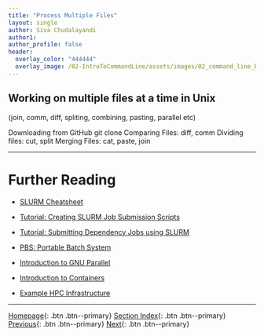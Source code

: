 ```yaml
---
title: "Process Multiple Files"
layout: single
author: Siva Chudalayandi
author1:
author_profile: false
header:
  overlay_color: "444444"
  overlay_image: /02-IntroToCommandLine/assets/images/02_command_line_banner.png
---
```




## Working on multiple files at a time in Unix

(join, comm, diff, spliting, combining, pasting, parallel etc)


Downloading from GitHub	git clone
Comparing Files:			diff, comm
Dividing files:			cut, split
Merging Files:			cat, paste, join


___
# Further Reading
* [SLURM Cheatsheet](05A-slurm-1-cheatsheet)
* [Tutorial: Creating SLURM Job Submission Scripts](05A-slurm-2-tutorial-job-submission)
* [Tutorial: Submitting Dependency Jobs using SLURM](05A-slurm-3-tutorial-submitting-dependency-jobs)

* [PBS: Portable Batch System](05B-pbs-0-basics.md)
* [Introduction to GNU Parallel](06-introduction-to-gnu-parallel)
* [Introduction to Containers](07-introduction-to-containers)
* [Example HPC Infrastructure](08-example-hpc-infrastructure)

___

[Homepage](../index.md){: .btn  .btn--primary}
[Section Index](00-IntroToHPC-LandingPage){: .btn  .btn--primary}
[Previous](05-introduction-to-job-scheduling){: .btn  .btn--primary}
[Next](05A-slurm-1-cheatsheet){: .btn  .btn--primary}
